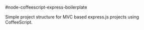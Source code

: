 #node-coffeescript-express-boilerplate

Simple project structure for MVC based express.js projects using CoffeeScript.